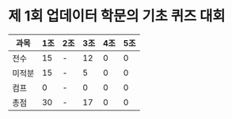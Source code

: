 # 제 1회 업데이터 학문의 기초 퀴즈 대회
|과목|1조|2조|3조|4조|5조|
|---|---|---|---|---|---|
|전수|15|-|12|0|0|
|미적분|15|-|5|0|0|
|컴프|0|-|0|0|0|
|총점|30|-|17|0|0|
